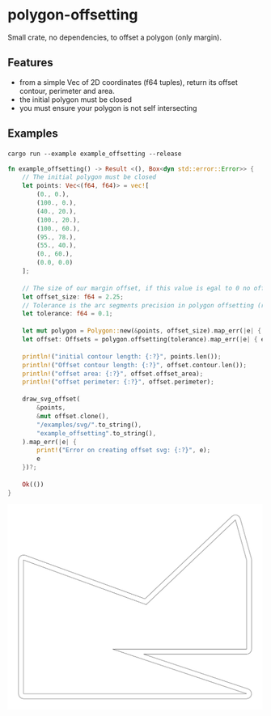 # polygon-offsetting

Small crate, no dependencies, to offset a polygon (only margin).

## Features
  - from a simple Vec of 2D coordinates (f64 tuples), return its offset contour, perimeter and area.
  - the initial polygon must be closed 
  - you must ensure your polygon is not self intersecting

## Examples

`cargo run --example example_offsetting --release`

```rust
fn example_offsetting() -> Result <(), Box<dyn std::error::Error>> {
	// The initial polygon must be closed
	let points: Vec<(f64, f64)> = vec![
		(0., 0.),
		(100., 0.),
		(40., 20.),
		(100., 20.),
		(100., 60.),
		(95., 78.),
		(55., 40.),
		(0., 60.),
		(0.0, 0.0)
	];

	// The size of our margin offset, if this value is egal to 0 no offsetting will be computed
	let offset_size: f64 = 2.25;
	// Tolerance is the arc segments precision in polygon offsetting (rounded corner)
	let tolerance: f64 = 0.1;

	let mut polygon = Polygon::new(&points, offset_size).map_err(|e| { e })?;
	let offset: Offsets = polygon.offsetting(tolerance).map_err(|e| { e })?;

	println!("initial contour length: {:?}", points.len());
	println!("Offset contour length: {:?}", offset.contour.len());
	println!("offset area: {:?}", offset.offset_area);
	println!("offset perimeter: {:?}", offset.perimeter);
    
    draw_svg_offset(
	    &points,
	    &mut offset.clone(),
	    "/examples/svg/".to_string(),
        "example_offsetting".to_string(),
	).map_err(|e| { 
	    print!("Error on creating offset svg: {:?}", e);
	    e 
	})?;

    Ok(())
}
```

![Example svg output](./examples/svg/example_offsetting.svg)

